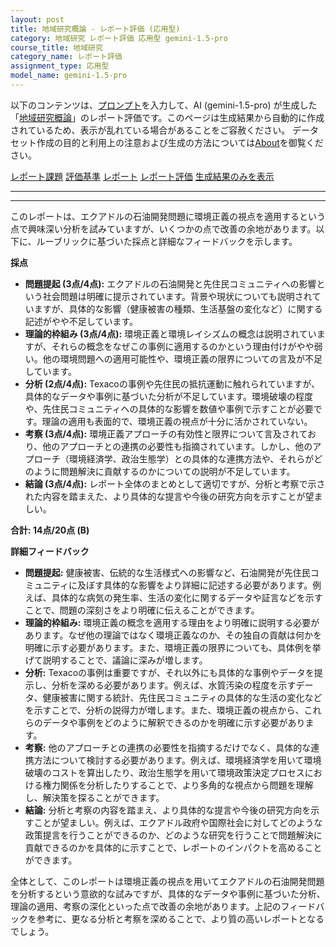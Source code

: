 ```yaml
---
layout: post
title: 地域研究概論 - レポート評価 (応用型)
category: 地域研究 レポート評価 応用型 gemini-1.5-pro
course_title: 地域研究
category_name: レポート評価
assignment_type: 応用型
model_name: gemini-1.5-pro
---
```


以下のコンテンツは、[プロンプト](http://127.0.0.1:8000/generated/地域研究/gemini-1.5-pro/prompt_レポート評価-応用型.md)を入力して、AI (gemini-1.5-pro) が生成した「[地域研究概論](/contents/地域研究/)」のレポート評価です。このページは生成結果から自動的に作成されているため、表示が乱れている場合があることをご容赦ください。
データセット作成の目的と利用上の注意および生成の方法については[About](/About)を御覧ください。

[レポート課題](../レポート課題-応用型)
[評価基準](../評価基準-応用型)
[レポート](../レポート-応用型)
[レポート評価](../レポート評価-応用型)
[生成結果のみを表示](http://127.0.0.1:8000/generated/地域研究/gemini-1.5-pro/レポート評価-応用型.md)
  

***
***
  
このレポートは、エクアドルの石油開発問題に環境正義の視点を適用するという点で興味深い分析を試みていますが、いくつかの点で改善の余地があります。以下に、ルーブリックに基づいた採点と詳細なフィードバックを示します。

**採点**

* **問題提起 (3点/4点):** エクアドルの石油開発と先住民コミュニティへの影響という社会問題は明確に提示されています。背景や現状についても説明されていますが、具体的な影響（健康被害の種類、生活基盤の変化など）に関する記述がやや不足しています。
* **理論的枠組み (3点/4点):** 環境正義と環境レイシズムの概念は説明されていますが、それらの概念をなぜこの事例に適用するのかという理由付けがやや弱い。他の環境問題への適用可能性や、環境正義の限界についての言及が不足しています。
* **分析 (2点/4点):** Texacoの事例や先住民の抵抗運動に触れられていますが、具体的なデータや事例に基づいた分析が不足しています。環境破壊の程度や、先住民コミュニティへの具体的な影響を数値や事例で示すことが必要です。理論の適用も表面的で、環境正義の視点が十分に活かされていない。
* **考察 (3点/4点):** 環境正義アプローチの有効性と限界について言及されており、他のアプローチとの連携の必要性も指摘されています。しかし、他のアプローチ（環境経済学、政治生態学）との具体的な連携方法や、それらがどのように問題解決に貢献するのかについての説明が不足しています。
* **結論 (3点/4点):** レポート全体のまとめとして適切ですが、分析と考察で示された内容を踏まえた、より具体的な提言や今後の研究方向を示すことが望ましい。

**合計: 14点/20点 (B)**

**詳細フィードバック**

* **問題提起:** 健康被害、伝統的な生活様式への影響など、石油開発が先住民コミュニティに及ぼす具体的な影響をより詳細に記述する必要があります。例えば、具体的な病気の発生率、生活の変化に関するデータや証言などを示すことで、問題の深刻さをより明確に伝えることができます。
* **理論的枠組み:** 環境正義の概念を適用する理由をより明確に説明する必要があります。なぜ他の理論ではなく環境正義なのか、その独自の貢献は何かを明確に示す必要があります。また、環境正義の限界についても、具体例を挙げて説明することで、議論に深みが増します。
* **分析:**  Texacoの事例は重要ですが、それ以外にも具体的な事例やデータを提示し、分析を深める必要があります。例えば、水質汚染の程度を示すデータ、健康被害に関する統計、先住民コミュニティの具体的な生活の変化などを示すことで、分析の説得力が増します。また、環境正義の視点から、これらのデータや事例をどのように解釈できるのかを明確に示す必要があります。
* **考察:** 他のアプローチとの連携の必要性を指摘するだけでなく、具体的な連携方法について検討する必要があります。例えば、環境経済学を用いて環境破壊のコストを算出したり、政治生態学を用いて環境政策決定プロセスにおける権力関係を分析したりすることで、より多角的な視点から問題を理解し、解決策を探ることができます。
* **結論:** 分析と考察の内容を踏まえ、より具体的な提言や今後の研究方向を示すことが望ましい。例えば、エクアドル政府や国際社会に対してどのような政策提言を行うことができるのか、どのような研究を行うことで問題解決に貢献できるのかを具体的に示すことで、レポートのインパクトを高めることができます。

全体として、このレポートは環境正義の視点を用いてエクアドルの石油開発問題を分析するという意欲的な試みですが、具体的なデータや事例に基づいた分析、理論の適用、考察の深化といった点で改善の余地があります。上記のフィードバックを参考に、更なる分析と考察を深めることで、より質の高いレポートとなるでしょう。
